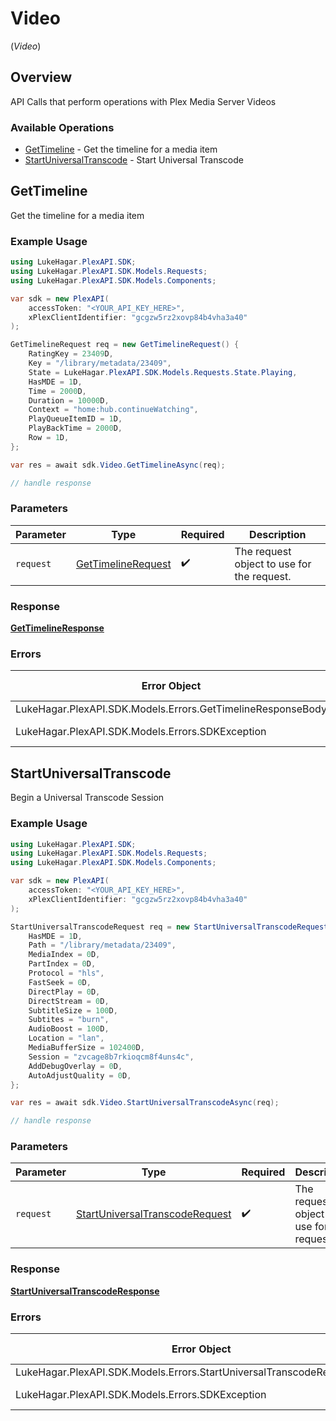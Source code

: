 # Video
(*Video*)

## Overview

API Calls that perform operations with Plex Media Server Videos


### Available Operations

* [GetTimeline](#gettimeline) - Get the timeline for a media item
* [StartUniversalTranscode](#startuniversaltranscode) - Start Universal Transcode

## GetTimeline

Get the timeline for a media item

### Example Usage

```csharp
using LukeHagar.PlexAPI.SDK;
using LukeHagar.PlexAPI.SDK.Models.Requests;
using LukeHagar.PlexAPI.SDK.Models.Components;

var sdk = new PlexAPI(
    accessToken: "<YOUR_API_KEY_HERE>",
    xPlexClientIdentifier: "gcgzw5rz2xovp84b4vha3a40"
);

GetTimelineRequest req = new GetTimelineRequest() {
    RatingKey = 23409D,
    Key = "/library/metadata/23409",
    State = LukeHagar.PlexAPI.SDK.Models.Requests.State.Playing,
    HasMDE = 1D,
    Time = 2000D,
    Duration = 10000D,
    Context = "home:hub.continueWatching",
    PlayQueueItemID = 1D,
    PlayBackTime = 2000D,
    Row = 1D,
};

var res = await sdk.Video.GetTimelineAsync(req);

// handle response
```

### Parameters

| Parameter                                                         | Type                                                              | Required                                                          | Description                                                       |
| ----------------------------------------------------------------- | ----------------------------------------------------------------- | ----------------------------------------------------------------- | ----------------------------------------------------------------- |
| `request`                                                         | [GetTimelineRequest](../../Models/Requests/GetTimelineRequest.md) | :heavy_check_mark:                                                | The request object to use for the request.                        |

### Response

**[GetTimelineResponse](../../Models/Requests/GetTimelineResponse.md)**

### Errors

| Error Object                                                | Status Code                                                 | Content Type                                                |
| ----------------------------------------------------------- | ----------------------------------------------------------- | ----------------------------------------------------------- |
| LukeHagar.PlexAPI.SDK.Models.Errors.GetTimelineResponseBody | 401                                                         | application/json                                            |
| LukeHagar.PlexAPI.SDK.Models.Errors.SDKException            | 4xx-5xx                                                     | */*                                                         |


## StartUniversalTranscode

Begin a Universal Transcode Session

### Example Usage

```csharp
using LukeHagar.PlexAPI.SDK;
using LukeHagar.PlexAPI.SDK.Models.Requests;
using LukeHagar.PlexAPI.SDK.Models.Components;

var sdk = new PlexAPI(
    accessToken: "<YOUR_API_KEY_HERE>",
    xPlexClientIdentifier: "gcgzw5rz2xovp84b4vha3a40"
);

StartUniversalTranscodeRequest req = new StartUniversalTranscodeRequest() {
    HasMDE = 1D,
    Path = "/library/metadata/23409",
    MediaIndex = 0D,
    PartIndex = 0D,
    Protocol = "hls",
    FastSeek = 0D,
    DirectPlay = 0D,
    DirectStream = 0D,
    SubtitleSize = 100D,
    Subtites = "burn",
    AudioBoost = 100D,
    Location = "lan",
    MediaBufferSize = 102400D,
    Session = "zvcage8b7rkioqcm8f4uns4c",
    AddDebugOverlay = 0D,
    AutoAdjustQuality = 0D,
};

var res = await sdk.Video.StartUniversalTranscodeAsync(req);

// handle response
```

### Parameters

| Parameter                                                                                 | Type                                                                                      | Required                                                                                  | Description                                                                               |
| ----------------------------------------------------------------------------------------- | ----------------------------------------------------------------------------------------- | ----------------------------------------------------------------------------------------- | ----------------------------------------------------------------------------------------- |
| `request`                                                                                 | [StartUniversalTranscodeRequest](../../Models/Requests/StartUniversalTranscodeRequest.md) | :heavy_check_mark:                                                                        | The request object to use for the request.                                                |

### Response

**[StartUniversalTranscodeResponse](../../Models/Requests/StartUniversalTranscodeResponse.md)**

### Errors

| Error Object                                                            | Status Code                                                             | Content Type                                                            |
| ----------------------------------------------------------------------- | ----------------------------------------------------------------------- | ----------------------------------------------------------------------- |
| LukeHagar.PlexAPI.SDK.Models.Errors.StartUniversalTranscodeResponseBody | 401                                                                     | application/json                                                        |
| LukeHagar.PlexAPI.SDK.Models.Errors.SDKException                        | 4xx-5xx                                                                 | */*                                                                     |
